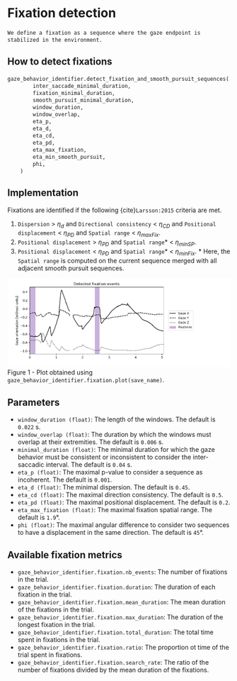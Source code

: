 # Fixation detection

```{admonition} Fixation definition
We define a fixation as a sequence where the gaze endpoint is stabilized in the environment.
```

## How to detect fixations
```python3 
gaze_behavior_identifier.detect_fixation_and_smooth_pursuit_sequences(
        inter_saccade_minimal_duration,
        fixation_minimal_duration,
        smooth_pursuit_minimal_duration,
        window_duration,
        window_overlap,
        eta_p,
        eta_d,
        eta_cd,
        eta_pd,
        eta_max_fixation,
        eta_min_smooth_pursuit,
        phi,
    )
```

## Implementation
Fixations are identified if the following {cite}`Larsson:2015` criteria are met.
1) `Dispersion` > $\eta_d$ and `Directional consistency` < $\eta_{CD}$ and `Positional displacement` < $\eta_{PD}$ and `Spatial range` < $\eta_{maxFix}$.
2) `Positional displacement` > $\eta_{PD}$ and `Spatial range`* < $\eta_{minSP}$.
3) `Positional displacement` < $\eta_{PD}$ and `Spatial range`* < $\eta_{minFix}$.
\* Here, the `Spatial range` is computed on the current sequence merged with all adjacent smooth pursuit sequences.

![fixation_detection.png](../figures/fixation_detection.png)
Figure 1 - Plot obtained using `gaze_behavior_identifier.fixation.plot(save_name)`.

## Parameters
- `window_duration (float)`: The length of the windows. The default is `0.022` s.
- `window_overlap (float)`: The duration by which the windows must overlap at their extremities. The default is `0.006` s.
- `minimal_duration (float)`: The minimal duration for which the gaze behavior must be consistent or inconsistent to consider the inter-saccadic interval. The default is `0.04` s.
- `eta_p (float)`: The maximal p-value to consider a sequence as incoherent. The default is `0.001`.
- `eta_d (float)`: The minimal dispersion. The default is `0.45`.
- `eta_cd (float)`: The maximal direction consistency. The default is `0.5`.
- `eta_pd (float)`: The maximal positional displacement. The default is `0.2`.
- `eta_max_fixation (float)`: The maximal fixation spatial range. The default is `1.9`°.
- `phi (float)`: The maximal angular difference to consider two sequences to have a displacement in the same direction. The default is `45`°.

## Available fixation metrics 
- `gaze_behavior_identifier.fixation.nb_events`: The number of fixations in the trial.
- `gaze_behavior_identifier.fixation.duration`: The duration of each fixation in the trial.
- `gaze_behavior_identifier.fixation.mean_duration`: The mean duration of the fixations in the trial.
- `gaze_behavior_identifier.fixation.max_duration`: The duration of the longest fixation in the trial.
- `gaze_behavior_identifier.fixation.total_duration`: The total time spent in fixations in the trial.
- `gaze_behavior_identifier.fixation.ratio`: The proportion ot time of the trial spent in fixations.
- `gaze_behavior_identifier.fixation.search_rate`: The ratio of the number of fixations divided by the mean duration of the fixations.

